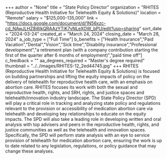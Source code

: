 +++
author = "None"
title = "State Policy Director"
organization = "RHITES (Reproductive Health Initiative for Telehealth Equity & Solutions)"
location = "Remote"
salary = "$125,000-135,000"
link = "https://docs.google.com/document/d/1N56xzc-cd_NAwJLHZ8i6IkQRAAzYTiK7vNLeXOW_bPU/edit?usp=sharing"
sort_date = "2024-03-24"
created_at = "March 24, 2024"
closing_date = "March 28, 2024"
a_job_type = ["Full Time"]
b_benefits = ["Health Insurance","Paid Vacation","Dental","Vision","Sick time","Disability insurance","Professional development","a retirement plan (with a company contribution starting the first of the quarter after 6 months of employment)","paid time off"]
c_feedback = ""
aa_degrees_required = "Master's degree required"
thumbnail = "../../images/RHITES-12_2ed44745.jpg"
+++
RHITES (Reproductive Health Initiative for Telehealth Equity & Solutions) is focused on building partnerships and lifting the equity impacts of policy on the delivery of telehealth for reproductive health care, with an emphasis on abortion care.  RHITES focuses its work with both the sexual and reproductive health, rights, and SRH, rights, and justice spaces and telehealth/innovation industry landscape. The State Policy Director (SPD) will play a critical role in tracking and analyzing state policy and regulations relevant to the provision or accessibility of medication abortion care via telehealth and developing key relationships to educate on the equity impacts. The SPD will also take a leading role in developing written and oral analysis with top advisers and peers in the reproductive health, rights, and justice communities as well as the telehealth and innovation spaces. Specifically, the SPD will perform state analysis with an eye to service provision of telehealth for medication abortion care, ensuring the work is up to date related to any legislation, regulations, or policy guidance that may change these analyses. 